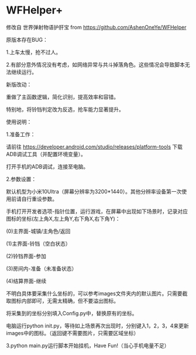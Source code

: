 # WFHelper+

修改自 世界弹射物语护肝宝 from https://github.com/AshenOneYe/WFHelper

原版本存在BUG：

1.上车太慢，抢不过人。

2.有部分意外情况没有考虑，如网络异常与共斗掉落角色。这些情况会导致脚本无法继续运行。

新版改动：

重做了主函数逻辑，简化识别，提高效率和容错。

特别地，将铃铛判定改为反选，抢车能力显著提升。


使用说明：

1.准备工作：

请前往 https://developer.android.com/studio/releases/platform-tools 下载ADB调试工具（并配置环境变量）。

打开手机的ADB调试，连接至电脑。

2.参数设置：

默认机型为小米10Ultra（屏幕分辨率为3200*1440）。其他分辨率设备第一次使用前请自行重设参数。

手机打开开发者选项-指针位置，运行游戏，在屏幕中出现如下场景时，记录对应图标的坐标(左上角X,左上角Y,右下角X,右下角Y)：

(0)主界面-城镇/主角色/返回

(1)主界面-铃铛（空白状态）

(2)铃铛界面-参加

(3)房间内-准备（未准备状态）

(4)结算界面-继续

不明白具体要采集什么坐标的，可以参考images文件夹内的默认图片。只需要截取图标内部即可，无需太精确，但不要溢出图标。

将采集到的坐标分别填入Config.py中，替换原有的坐标。

电脑运行python init.py，等待如上场景再次出现时，分别键入1，2，3，4来更新images中的图标。（返回键不需要图片，只需要区域坐标）

3.python main.py运行脚本开始挂机，Have Fun!（当心手机电量不足）
